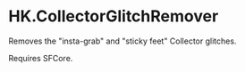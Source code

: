 # HK.CollectorGlitchRemover

Removes the "insta-grab" and "sticky feet" Collector glitches.

Requires SFCore.
